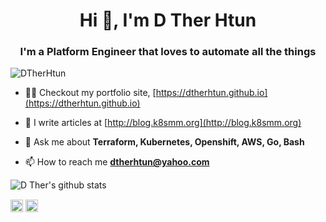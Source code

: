 <h1 align="center">Hi 👋, I'm D Ther Htun</h1>
<h3 align="center">I'm a Platform Engineer that loves to automate all the things</h3>
<p align="left"> <img src="https://komarev.com/ghpvc/?username=DTherHtun" alt="DTherHtun" /> </p>

- 👨‍💻  Checkout my portfolio site, [https://dtherhtun.github.io](https://dtherhtun.github.io)

- 📝  I write articles at [http://blog.k8smm.org](http://blog.k8smm.org)

- 💬  Ask me about **Terraform, Kubernetes, Openshift, AWS, Go, Bash**

- 📫  How to reach me **dtherhtun@yahoo.com**


![D Ther's github stats](https://github-readme-stats.vercel.app/api?username=DTherHtun&show_icons=true")


<a href="https://linkedin.com/in/dtherhtun" target="blank"><img align="center" src="https://cdn.jsdelivr.net/npm/simple-icons@3.0.1/icons/linkedin.svg" alt="caleblemoine" height="20" width="20" /></a>
<a href="https://fb.com/dtherhtun" target="blank"><img align="center" src="https://cdn.jsdelivr.net/npm/simple-icons@3.0.1/icons/facebook.svg" alt="caleblemoine" height="20" width="20" /></a>
